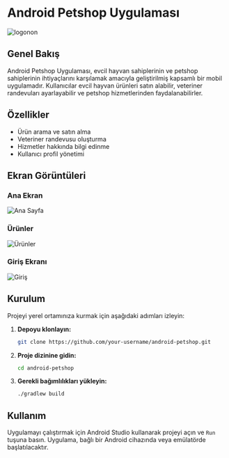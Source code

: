 # Android Petshop Uygulaması

![logonon](https://github.com/emrecankarli/SuPetshop/assets/156820008/418af019-e579-4d8a-8919-8410eb51ea87)

## Genel Bakış

Android Petshop Uygulaması, evcil hayvan sahiplerinin ve petshop sahiplerinin ihtiyaçlarını karşılamak amacıyla geliştirilmiş kapsamlı bir mobil uygulamadır. Kullanıcılar evcil hayvan ürünleri satın alabilir, veteriner randevuları ayarlayabilir ve petshop hizmetlerinden faydalanabilirler.

## Özellikler

- Ürün arama ve satın alma
- Veteriner randevusu oluşturma
- Hizmetler hakkında bilgi edinme
- Kullanıcı profil yönetimi

## Ekran Görüntüleri

### Ana Ekran
![Ana Sayfa](https://github.com/emrecankarli/SuPetshop/assets/156820008/63030a77-6884-4ace-b232-66eef5b5a225)

### Ürünler
![Ürünler](https://github.com/emrecankarli/SuPetshop/assets/156820008/932bff9f-b772-4ee4-b08a-dee8b01d6b56)

### Giriş Ekranı
![Giriş](https://github.com/emrecankarli/SuPetshop/assets/156820008/8beacc90-fcc7-45f5-a91c-ccb46e34fd08)

## Kurulum

Projeyi yerel ortamınıza kurmak için aşağıdaki adımları izleyin:

1. **Depoyu klonlayın:**
    ```sh
    git clone https://github.com/your-username/android-petshop.git
    ```
2. **Proje dizinine gidin:**
    ```sh
    cd android-petshop
    ```
3. **Gerekli bağımlılıkları yükleyin:**
    ```sh
    ./gradlew build
    ```

## Kullanım

Uygulamayı çalıştırmak için Android Studio kullanarak projeyi açın ve `Run` tuşuna basın. Uygulama, bağlı bir Android cihazında veya emülatörde başlatılacaktır.

